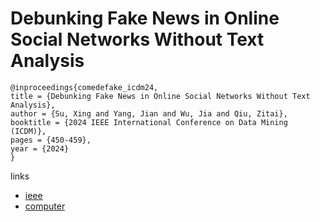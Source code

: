 # Debunking Fake News in Online Social Networks Without Text Analysis

```
@inproceedings{comedefake_icdm24,
title = {Debunking Fake News in Online Social Networks Without Text Analysis},
author = {Su, Xing and Yang, Jian and Wu, Jia and Qiu, Zitai},
booktitle = {2024 IEEE International Conference on Data Mining (ICDM)},
pages = {450-459},
year = {2024}
}
```

links
- [ieee](https://doi.org/10.1109/ICDM59182.2024.00052)
- [computer](https://doi.ieeecomputersociety.org/10.1109/ICDM59182.2024.00052)
